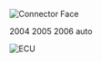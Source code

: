 ![Connector Face](oem_docs/TE/Connector_121_pinout.jpg)

2004 2005 2006 auto

![ECU](Images/Hyundai_ecu_2005.png)
